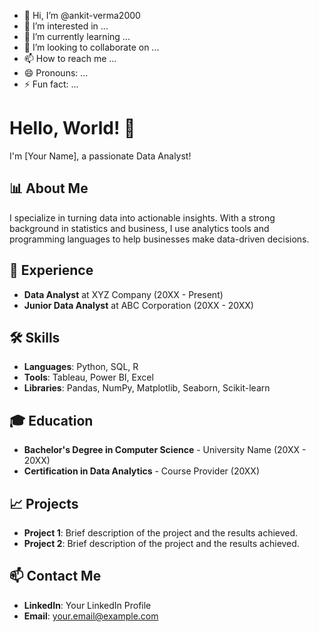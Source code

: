 - 👋 Hi, I’m @ankit-verma2000
- 👀 I’m interested in ...
- 🌱 I’m currently learning ...
- 💞️ I’m looking to collaborate on ...
- 📫 How to reach me ...
- 😄 Pronouns: ...
- ⚡ Fun fact: ...
# Hello, World! 👋

I'm [Your Name], a passionate Data Analyst!

## 📊 About Me

I specialize in turning data into actionable insights. With a strong background in statistics and business, I use analytics tools and programming languages to help businesses make data-driven decisions.

## 💼 Experience

- **Data Analyst** at XYZ Company (20XX - Present)
- **Junior Data Analyst** at ABC Corporation (20XX - 20XX)

## 🛠️ Skills

- **Languages**: Python, SQL, R
- **Tools**: Tableau, Power BI, Excel
- **Libraries**: Pandas, NumPy, Matplotlib, Seaborn, Scikit-learn

## 🎓 Education

- **Bachelor's Degree in Computer Science** - University Name (20XX - 20XX)
- **Certification in Data Analytics** - Course Provider (20XX)

## 📈 Projects

- **Project 1**: Brief description of the project and the results achieved.
- **Project 2**: Brief description of the project and the results achieved.

## 📫 Contact Me

- **LinkedIn**: Your LinkedIn Profile
- **Email**: your.email@example.com


<!---
ankit-verma2000/ankit-verma2000 is a ✨ special ✨ repository because its `README.md` (this file) appears on your GitHub profile.
You can click the Preview link to take a look at your changes.
--->

